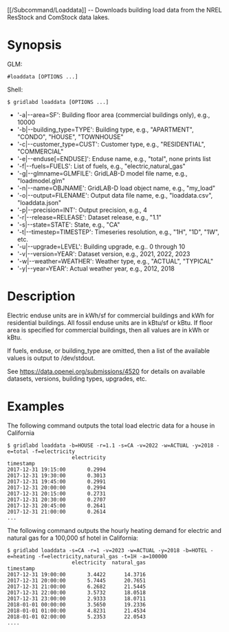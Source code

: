 [[/Subcommand/Loaddata]] -- Downloads building load data from the NREL ResStock and ComStock data lakes. 


# Synopsis

GLM:

~~~
#loaddata [OPTIONS ...]
~~~

Shell:

~~~
$ gridlabd loaddata [OPTIONS ...]
~~~

* '-a|--area=SF':           Building floor area (commercial buildings only), e.g., 10000
* '-b|--building_type=TYPE': Building type, e.g., "APARTMENT", "CONDO", "HOUSE", "TOWNHOUSE"
* '-c|--customer_type=CUST': Customer type, e.g., "RESIDENTIAL", "COMMERCIAL"
* '-e|--enduse[=ENDUSE]':    Enduse name, e.g., "total", none prints list
* '-f|--fuels=FUELS':        List of fuels, e.g., "electric,natural_gas"
* '-g|--glmname=GLMFILE':    GridLAB-D model file name, e.g., "loadmodel.glm"
* '-n|--name=OBJNAME':       GridLAB-D load object name, e.g., "my_load"
* '-o|--output=FILENAME':    Output data file name, e.g., "loaddata.csv", "loaddata.json"
* '-p|--precision=INT':      Output precision, e.g., 4
* '-r|--release=RELEASE':    Dataset release, e.g., "1.1"
* '-s|--state=STATE':        State, e.g., "CA"
* '-t|--timestep=TIMESTEP':  Timeseries resolution, e.g., "1H", "1D", "1W", etc.
* '-u|--upgrade=LEVEL':      Building upgrade, e.g.. 0 through 10
* '-v|--version=YEAR':       Dataset version, e.g., 2021, 2022, 2023
* '-w|--weather=WEATHER':    Weather type, e.g., "ACTUAL", "TYPICAL"
* '-y|--year=YEAR':          Actual weather year, e.g., 2012, 2018

# Description

Electric enduse units are in kWh/sf for commercial buildings and kWh for
residential buildings. All fossil enduse units are in kBtu/sf or kBtu. If
floor area is specified for commercial buildings, then all values are in kWh
or kBtu.

If fuels, enduse, or building_type are omitted, then a list of the available
values is output to /dev/stdout.

See https://data.openei.org/submissions/4520 for details on available
datasets, versions, building types, upgrades, etc.

# Examples

The following command outputs the total load electric data for a house in California

~~~
$ gridlabd loaddata -b=HOUSE -r=1.1 -s=CA -v=2022 -w=ACTUAL -y=2018 -e=total -f=electricity
                     electricity
timestamp                       
2017-12-31 19:15:00       0.2994
2017-12-31 19:30:00       0.3013
2017-12-31 19:45:00       0.2991
2017-12-31 20:00:00       0.2994
2017-12-31 20:15:00       0.2731
2017-12-31 20:30:00       0.2707
2017-12-31 20:45:00       0.2641
2017-12-31 21:00:00       0.2614
...
~~~

The following command outputs the hourly heating demand for electric and natural gas for a 100,000 sf hotel in California:

~~~
$ gridlabd loaddata -s=CA -r=1 -v=2023 -w=ACTUAL -y=2018 -b=HOTEL -e=heating -f=electricity,natural_gas -t=1H -a=100000
                     electricity  natural_gas
timestamp                                    
2017-12-31 19:00:00       3.4422      14.3716
2017-12-31 20:00:00       5.7445      20.7651
2017-12-31 21:00:00       6.2682      21.5445
2017-12-31 22:00:00       3.5732      18.0518
2017-12-31 23:00:00       2.9333      18.0711
2018-01-01 00:00:00       3.5650      19.2336
2018-01-01 01:00:00       4.8231      21.4534
2018-01-01 02:00:00       5.2353      22.0543
....
~~~
